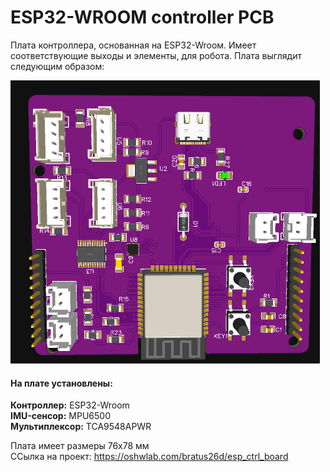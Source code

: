 # ESP32-WROOM controller PCB
Плата контроллера, основанная на ESP32-Wrooм. Имеет соответствующие выходы и элементы, для робота. 
Плата выглядит следующим образом:

![](./Images/ESP_PCB_V1.png)

#### На плате установлены:
__Контроллер:__ ESP32-Wroom\
__IMU-сенсор:__ MPU6500\
__Мультиплексор:__ TCA9548APWR

Плата имеет размеры 76х78 мм\
ССылка на проект: https://oshwlab.com/bratus26d/esp_ctrl_board